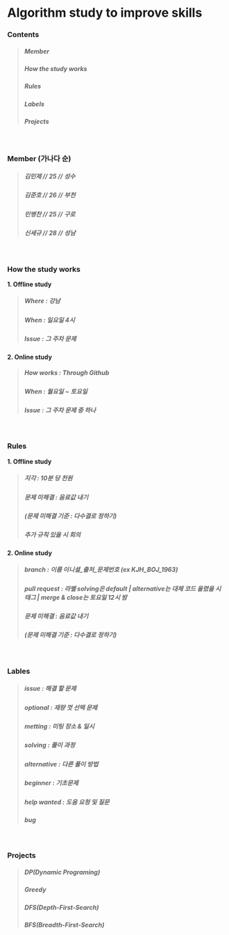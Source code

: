 # Algorithm study to improve skills

### Contents
> ##### Member
> ##### How the study works
> ##### Rules
> ##### Labels
> ##### Projects

<br>

### Member (가나다 순)
> ##### 김민제 // 25 // 성수
> ##### 김준호 // 26 // 부천
> ##### 민병찬 // 25 // 구로
> ##### 신세규 // 28 // 성남

<br>

### How the study works
__1. Offline study__
> ##### Where : 강남
> ##### When : 일요일 4시
> ##### Issue : 그 주차 문제
__2. Online study__
> ##### How works : Through Github
> ##### When : 월요일 ~ 토요일
> ##### Issue : 그 주차 문제 중 하나

<br>

### Rules
__1. Offline study__
> ##### 지각 : 10분 당 천원
> ##### 문제 미해결 : 음료값 내기
> ##### (문제 미해결 기준 : 다수결로 정하기)
> ##### 추가 규칙 있을 시 회의
__2. Online study__
> ##### branch : 이름 이니셜_출처_문제번호 (ex KJH_BOJ_1963)
> ##### pull request : 라벨 **solving**은 default | **alternative**는 대체 코드 올렸을 시 태그 | merge & close는 토요일 12시 밤
> ##### 문제 미해결 : 음료값 내기
> ##### (문제 미해결 기준 : 다수결로 정하기)

<br>

### Lables
> ##### issue : 해결 할 문제 
> ##### optional : 재량 껏 선택 문제
> ##### metting : 미팅 장소 & 일시
> ##### solving : 풀이 과정
> ##### alternative : 다른 풀이 방법
> ##### beginner : 기초문제
> ##### help wanted : 도움 요청 및 질문
> ##### bug

<br>

### Projects
> ##### DP(Dynamic Programing)
> ##### Greedy
> ##### DFS(Depth-First-Search)
> ##### BFS(Breadth-First-Search)
